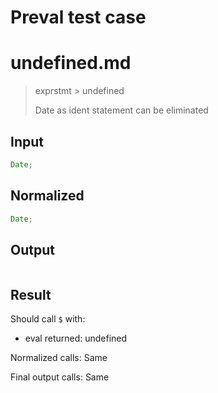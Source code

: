 # Preval test case

# undefined.md

> exprstmt > undefined
>
> Date as ident statement can be eliminated

## Input

`````js filename=intro
Date;
`````

## Normalized

`````js filename=intro
Date;
`````

## Output

`````js filename=intro

`````

## Result

Should call `$` with:
 - eval returned: undefined

Normalized calls: Same

Final output calls: Same
